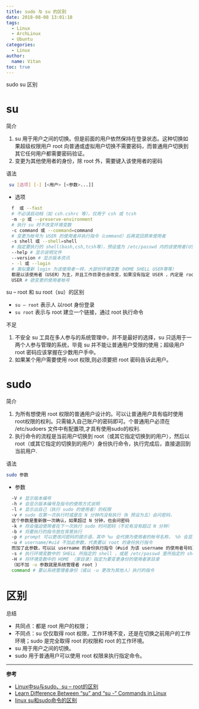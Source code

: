 ```yaml
---
title: sudo 与 su 的区别
date: 2018-08-08 13:01:18
tags:
  - Linux
  - ArchLinux
  - Ubuntu
categories:
  - Linux
author:
  name: Vitan
toc: true
---
```

sudo su 区别
<!--more-->
# su
简介
1. su 用于用户之间的切换。但是前面的用户依然保持在登录状态。这种切换如果超级权限用户 root 向普通或虚拟用户切换不需要密码，而普通用户切换到其它任何用户都需要密码验证。
2. 变更为其他使用者的身份，除 root 外，需要键入该使用者的密码

语法
```sh
 su [选项] [-] [<用户> [<参数>...]]
```
- 选项
```sh
  f  或 --fast
  # 不必读启动档（如 csh.cshrc 等），仅用于 csh 或 tcsh
  -m -p 或 --preserve-environment
  # 执行 su 时不改变环境变数
  -c command 或 --command=command
  # 变更为帐号为 USER 的使用者并执行指令（command）后再变回原来使用者
  -s shell 或 --shell=shell
  # 指定要执行的 shell(bash,csh,tcsh等），预设值为 /etc/passwd 内的该使用者(USER) shell
  --help # 显示说明文件
  --version # 显示版本资讯
  - -l 或 --login
  # 类似重新 login 为该使用者一样，大部份环境变数（HOME SHELL USER等等）
  都是以该使用者（USER）为主，并且工作目录也会改变，如果没有指定 USER ，内定是 root
  USER # 欲变更的使用者帐号
```
su – root 和 su root（su）的区别
- `su – root` 表示人 以root 身份登录
- `su root` 表示与 root 建立一个链接，通过 root 执行命令

不足
1. 不安全 su 工具在多人参与的系统管理中，并不是最好的选择，su 只适用于一两个人参与管理的系统，毕竟 su 并不能让普通用户受限的使用；超级用户 root 密码应该掌握在少数用户手中。
2. 如果某个用户需要使用 root 权限,则必须要把 root 密码告诉此用户。

# sudo
简介
1. 为所有想使用 root 权限的普通用户设计的。可以让普通用户具有临时使用root权限的权利。只需输入自己账户的密码即可。个普通用户必须在 /etc/sudoers 文件中有配置项,才具有使用sudo的权利.
2. 执行命令的流程是当前用户切换到 root（或其它指定切换到的用户），然后以 root（或其它指定的切换到的用户）身份执行命令，执行完成后，直接退回到当前用户.

语法
```sh
sudo 参数
```
- 参数
```sh
  -V # 显示版本编号
  -h # 会显示版本编号及指令的使用方式说明
  -l # 显示出自己（执行 sudo 的使用者）的权限
  -v # sudo 在第一次执行时或是在 N 分钟内没有执行（N 预设为五）会问密码，
  这个参数是重新做一次确认，如果超过 N 分钟，也会问密码
  -k # 将会强迫使用者在下一次执行 sudo 时问密码（不论有没有超过 N 分钟）
  -b # 将要执行的指令放在背景执行
  -p # prompt 可以更改问密码的提示语，其中 %u 会代换为使用者的帐号名称， %h 会显示主机名称
  -u # username/#uid 不加此参数，代表要以 root 的身份执行指令
  而加了此参数，可以以 username 的身份执行指令（#uid 为该 username 的使用者号码）
  -s # 执行环境变数中的 SHELL 所指定的 shell ，或是 /etc/passwd 里所指定的 shell
  -H # 将环境变数中的 HOME （家目录）指定为要变更身份的使用者家目录
  （如不加 -u 参数就是系统管理者 root ）
  command # 要以系统管理者身份（或以 -u 更改为其他人）执行的指令
```

# 区别
总结
- 共同点：都是 root 用户的权限；
- 不同点：su 仅仅取得 root 权限，工作环境不变，还是在切换之前用户的工作环境；sudo 是完全取得 root 的权限和 root 的工作环境。
- su 用于用户之间的切换。
- sudo 用于普通用户可以使用 root 权限来执行指定命令。

---
**参考**
- [Linux中su与sudo、su – root的区别](https://wanglu.info/1237.html)
- [Learn Difference Between “su” and “su -” Commands in Linux](https://www.tecmint.com/difference-between-su-and-su-commands-in-linux/)
- [linux su和sudo命令的区别](https://www.jb51.net/LINUXjishu/12713.html)
